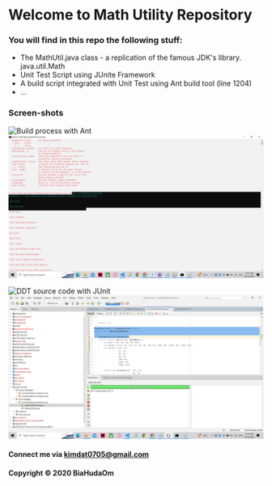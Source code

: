 # Welcome to Math Utility Repository

### You will find in this repo the following stuff:

* The MathUtil.java class - a replication of the famous JDK's library. java.util.Math
* Unit Test Script using JUnite Framework
* A build script integrated with Unit Test using Ant build tool (line 1204)
* ...

### Screen-shots

![Build process with Ant]() <img alt="" src="https://github.com/biahudaom/math-util-ant/blob/main/screenshot/build-process-with-ant.png">

![DDT source code with JUnit]() <img alt="" src="https://github.com/biahudaom/math-util-ant/blob/main/screenshot/ddt-source-using-junit.png">

#### Connect me via kimdat0705@gmail.com

#### Copyright &#169; 2020 BiaHudaOm